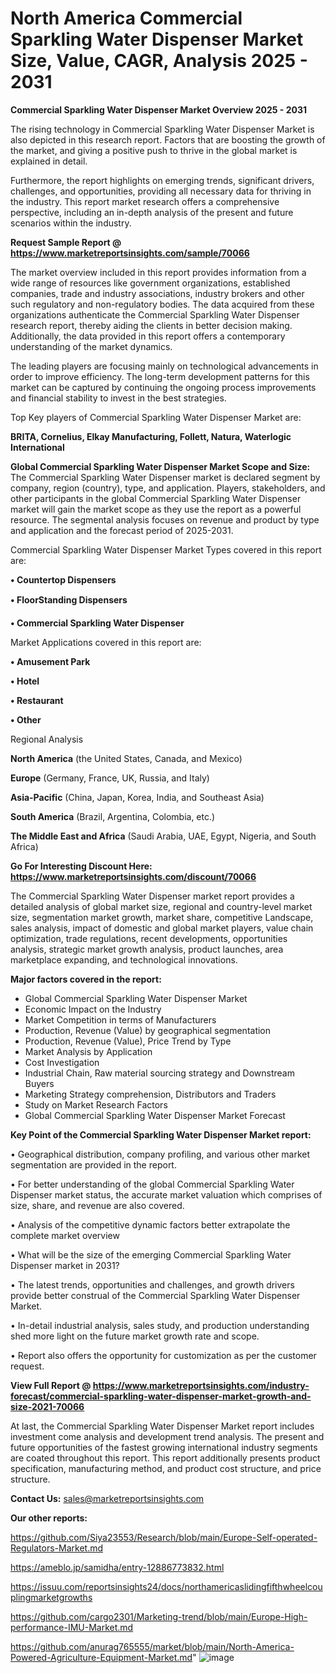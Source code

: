 # North America Commercial Sparkling Water Dispenser Market Size, Value, CAGR, Analysis 2025 - 2031

<Strong> Commercial Sparkling Water Dispenser Market Overview 2025 - 2031</strong>

The rising technology in Commercial Sparkling Water Dispenser Market is also depicted in this research report. Factors that are boosting the growth of the market, and giving a positive push to thrive in the global market is explained in detail.

Furthermore, the report highlights on emerging trends, significant drivers, challenges, and opportunities, providing all necessary data for thriving in the industry. This report market research offers a comprehensive perspective, including an in-depth analysis of the present and future scenarios within the industry.

<strong>Request Sample Report @ <a href=https://www.marketreportsinsights.com/sample/70066>https://www.marketreportsinsights.com/sample/70066</a></strong>

The market overview included in this report provides information from a wide range of resources like government organizations, established companies, trade and industry associations, industry brokers and other such regulatory and non-regulatory bodies. The data acquired from these organizations authenticate the Commercial Sparkling Water Dispenser research report, thereby aiding the clients in better decision making. Additionally, the data provided in this report offers a contemporary understanding of the market dynamics.

The leading players are focusing mainly on technological advancements in order to improve efficiency. The long-term development patterns for this market can be captured by continuing the ongoing process improvements and financial stability to invest in the best strategies.

Top Key players of Commercial Sparkling Water Dispenser Market are:

<strong>BRITA, Cornelius, Elkay Manufacturing, Follett, Natura, Waterlogic International</strong>

<strong><b>Global Commercial Sparkling Water Dispenser Market Scope and Size:</b></strong>
The Commercial Sparkling Water Dispenser market is declared segment by company, region (country), type, and application. Players, stakeholders, and other participants in the global Commercial Sparkling Water Dispenser market will gain the market scope as they use the report as a powerful resource. The segmental analysis focuses on revenue and product by type and application and the forecast period of 2025-2031.

Commercial Sparkling Water Dispenser Market Types covered in this report are:

<strong>• Countertop Dispensers

• FloorStanding Dispensers

• Commercial Sparkling Water Dispenser</strong>

Market Applications covered in this report are:

<strong>• Amusement Park

• Hotel

• Restaurant

• Other</strong> 

Regional Analysis

<strong>North America</strong> (the United States, Canada, and Mexico)

<strong>Europe</strong> (Germany, France, UK, Russia, and Italy)

<strong>Asia-Pacific</strong> (China, Japan, Korea, India, and Southeast Asia)

<strong>South America</strong> (Brazil, Argentina, Colombia, etc.)

<strong>The Middle East and Africa</strong> (Saudi Arabia, UAE, Egypt, Nigeria, and South Africa)

<strong>Go For Interesting Discount Here: <a href=https://www.marketreportsinsights.com/discount/70066>https://www.marketreportsinsights.com/discount/70066</a></strong>

The Commercial Sparkling Water Dispenser market report provides a detailed analysis of global market size, regional and country-level market size, segmentation market growth, market share, competitive Landscape, sales analysis, impact of domestic and global market players, value chain optimization, trade regulations, recent developments, opportunities analysis, strategic market growth analysis, product launches, area marketplace expanding, and technological innovations.

<strong><b>Major factors covered in the report:</b></strong>
<ul>
  <li>Global Commercial Sparkling Water Dispenser Market </li>
  <li>Economic Impact on the Industry</li>
  <li>Market Competition in terms of Manufacturers</li>
  <li>Production, Revenue (Value) by geographical segmentation</li>
  <li>Production, Revenue (Value), Price Trend by Type</li>
  <li>Market Analysis by Application</li>
  <li>Cost Investigation</li>
  <li>Industrial Chain, Raw material sourcing strategy and Downstream Buyers</li>
  <li>Marketing Strategy comprehension, Distributors and Traders</li>
  <li>Study on Market Research Factors</li>
  <li>Global Commercial Sparkling Water Dispenser Market Forecast</li>
</ul>

<strong><b>Key Point of the Commercial Sparkling Water Dispenser Market report:</b></strong>

• Geographical distribution, company profiling, and various other market segmentation are provided in the report.

• For better understanding of the global Commercial Sparkling Water Dispenser market status, the accurate market valuation which comprises of size, share, and revenue are also covered.

• Analysis of the competitive dynamic factors better extrapolate the complete market overview

• What will be the size of the emerging Commercial Sparkling Water Dispenser market in 2031?

• The latest trends, opportunities and challenges, and growth drivers provide better construal of the Commercial Sparkling Water Dispenser Market.

• In-detail industrial analysis, sales study, and production understanding shed more light on the future market growth rate and scope.

• Report also offers the opportunity for customization as per the customer request.

<strong><b>View Full Report @ <a href=https://www.marketreportsinsights.com/industry-forecast/commercial-sparkling-water-dispenser-market-growth-and-size-2021-70066>https://www.marketreportsinsights.com/industry-forecast/commercial-sparkling-water-dispenser-market-growth-and-size-2021-70066</a></b></strong>


At last, the Commercial Sparkling Water Dispenser Market report includes investment come analysis and development trend analysis. The present and future opportunities of the fastest growing international industry segments are coated throughout this report. This report additionally presents product specification, manufacturing method, and product cost structure, and price structure.

<strong>Contact Us:</strong>
sales@marketreportsinsights.com

<strong>Our other reports:</strong>

<a href=https://github.com/Siya23553/Research/blob/main/Europe-Self-operated-Regulators-Market.md>https://github.com/Siya23553/Research/blob/main/Europe-Self-operated-Regulators-Market.md</a>

<a href=https://ameblo.jp/samidha/entry-12886773832.html>https://ameblo.jp/samidha/entry-12886773832.html</a>

<a href=https://issuu.com/reportsinsights24/docs/northamericaslidingfifthwheelcouplingmarketgrowths>https://issuu.com/reportsinsights24/docs/northamericaslidingfifthwheelcouplingmarketgrowths</a>

<a href=https://github.com/cargo2301/Marketing-trend/blob/main/Europe-High-performance-IMU-Market.md>https://github.com/cargo2301/Marketing-trend/blob/main/Europe-High-performance-IMU-Market.md</a>

<a href=https://github.com/anurag765555/market/blob/main/North-America-Powered-Agriculture-Equipment-Market.md>https://github.com/anurag765555/market/blob/main/North-America-Powered-Agriculture-Equipment-Market.md</a>"
![image](https://github.com/user-attachments/assets/74fec025-61a9-4e92-bfd4-9224eda176f4)
